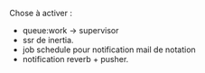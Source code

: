 Chose à activer :
- queue:work -> supervisor
- ssr de inertia.
- job schedule pour notification mail de notation
- notification reverb + pusher.